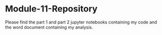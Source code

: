 # Module-11-Repository

Please find the part 1 and part 2 jupyter notebooks containing my code and the word document containing my analysis. 
